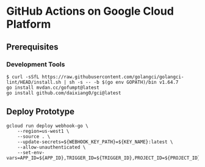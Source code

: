 # GitHub Actions on Google Cloud Platform

## Prerequisites

### Development Tools

```shell
$ curl -sSfL https://raw.githubusercontent.com/golangci/golangci-lint/HEAD/install.sh | sh -s -- -b $(go env GOPATH)/bin v1.64.7
go install mvdan.cc/gofumpt@latest
go install github.com/daixiang0/gci@latest
```

## Deploy Prototype

```shell
gcloud run deploy webhook-go \
    --region=us-west1 \
    --source . \
    --update-secrets=${WEBHOOK_KEY_PATH}=${KEY_NAME}:latest \
    --allow-unauthenticated \
    --set-env-vars=APP_ID=${APP_ID},TRIGGER_ID=${TRIGGER_ID},PROJECT_ID=${PROJECT_ID},KEY_ID=${KEY_ID},TRIGGER_NAME=${TRIGGER_NAME},LOCATION=${LOCATION},WEBHOOK_KEY_PATH=${WEBHOOK_KEY_PATH}
```
